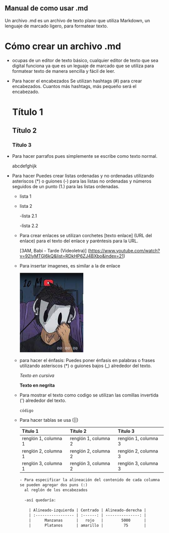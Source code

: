 
Manual de como usar .md
--------------------------


Un archivo .md es un archivo de texto plano que utiliza Markdown, un lenguaje de marcado ligero, para formatear texto. 

# Cómo crear un archivo .md

- ocupas de un editor de texto básico, cualquier editor de texto que sea digital funciona
  ya que es un leguaje de marcado que se utiliza para formatear texto de manera sencilla y
  fácil de leer.

- Para hacer el encabezados Se utilizan hashtags (#) para crear encabezados. Cuantos más hashtags,
  más pequeño será el encabezado.

  # Título 1
  ## Título 2
  ### Título 3
  
- Para hacer parrafos pues simplemente se escribe como texto normal.

  abcdefghijk
  
- Para hacer  Puedes crear listas ordenadas y no ordenadas utilizando asteriscos (*) o guiones (-)
  para las listas no ordenadas y números seguidos de un punto (1.) para las listas ordenadas.

  - lista 1

  - lista 2

      -lista 2.1

      -lista 2.2

  - Para crear enlaces se utilizan corchetes [texto enlace] (URL del enlace) para el texto del enlace y paréntesis para la URL.

    [3AM, Babi - Tarde (Videoletra)] (https://www.youtube.com/watch?v=92IyMTGl6kQ&list=RDkHP6ZJ4BXbo&index=21)


  - Para insertar imagenes, es similar a la de enlace 


    ![DOS ALMAS](imagenes/descarga.png)
   
   

  - para hacer el énfasis: Puedes poner énfasis en palabras o frases utilizando asteriscos (*) o guiones bajos (_) alrededor del
    texto.


    *Texto en cursiva*    

    **Texto en negrita**

  - Para mostrar el texto como codigo se utilizan las comillas invertida (') alrededor del texto.

     `código`
  - Para hacer tablas se usa (||)

      | Título 1 | Título 2 | Título 3 |
      | -------- | -------- | -------- |
      | renglón 1, columna 1 | renglón 1, columna 2 | renglón 1, columna 3|
      | renglón 2, columna 1 | renglón 2, columna 2 | renglón 2, columna 3|
      | renglón 3, columna 1 | renglón 3, columna 2 | renglón 3, columna 3|
      
        - Para especificar la alineación del contenido de cada columna se pueden agregar dos puns (:)
          al reglón de los encabezados
 
          -así quedaría:

            | Alineado-izquierda | Centrado | Alineado-derecha |
            | :----------------- | :------: | ---------------: |
            |      Manzanas      |   rojo   |        5000      |
            |      Platanos      | amarillo |         75       |
 

